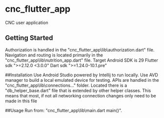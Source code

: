 # cnc_flutter_app

CNC user application

## Getting Started
Authorization is handled in the "cnc_flutter_app\lib\authorization.dart" file.
Navigation and routing is located primarily in the "cnc_flutter_app\lib\nutrition_app.dart" file.
Target Android SDK is 29
Flutter sdk ">=2.12.0 <3.0.0"
Dart sdk ">=1.24.0-10.1.pre"

##Installation
Use Android Studio powered by Intellij to run locally. Use AVD manager to build a local emulated device for testing.
APIs are handled in the "cnc_flutter_app\lib\connections\..." folder. Located there is a "db_helper_base.dart" file that is extended by other helper classes. This means that most, if not all networking connection changes only need to be made in this file

##Usage
Run from: "cnc_flutter_app\lib\main.dart main()".



